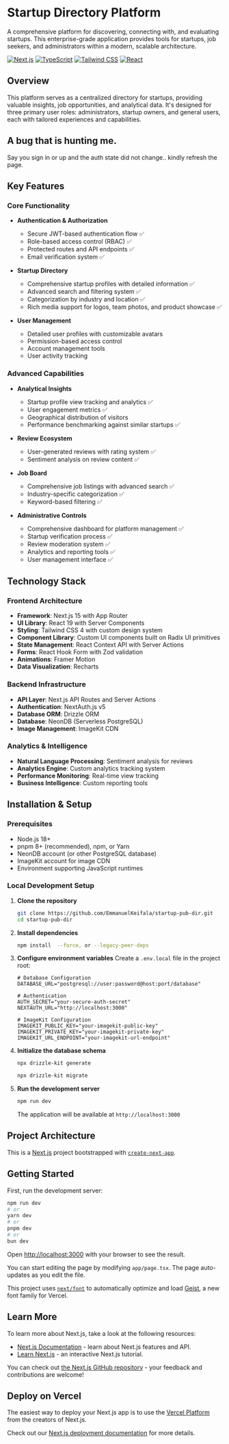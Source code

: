 # Startup Directory Platform

A comprehensive platform for discovering, connecting with, and evaluating startups. This enterprise-grade application provides tools for startups, job seekers, and administrators within a modern, scalable architecture.

[![Next.js](https://img.shields.io/badge/Next.js-15-black?style=flat&logo=next.js)](https://nextjs.org/)
[![TypeScript](https://img.shields.io/badge/TypeScript-5-blue?style=flat&logo=typescript)](https://www.typescriptlang.org/)
[![Tailwind CSS](https://img.shields.io/badge/Tailwind-4-38B2AC?style=flat&logo=tailwind-css)](https://tailwindcss.com/)
[![React](https://img.shields.io/badge/React-19-61DAFB?style=flat&logo=react)](https://react.dev/)

## Overview

This platform serves as a centralized directory for startups, providing valuable insights, job opportunities, and analytical data. It's designed for three primary user roles: administrators, startup owners, and general users, each with tailored experiences and capabilities.

## A bug that is hunting me.
 Say you sign in or up and the auth state did not change.. kindly refresh the page.
 
## Key Features

### Core Functionality

- **Authentication & Authorization**

  - Secure JWT-based authentication flow ✅
  - Role-based access control (RBAC) ✅
  - Protected routes and API endpoints ✅
  - Email verification system ✅

- **Startup Directory**

  - Comprehensive startup profiles with detailed information ✅
  - Advanced search and filtering system ✅
  - Categorization by industry and location ✅
  - Rich media support for logos, team photos, and product showcase ✅

- **User Management**
  - Detailed user profiles with customizable avatars
  - Permission-based access control
  - Account management tools
  - User activity tracking

### Advanced Capabilities

- **Analytical Insights**

  - Startup profile view tracking and analytics ✅
  - User engagement metrics ✅
  - Geographical distribution of visitors
  - Performance benchmarking against similar startups ✅

- **Review Ecosystem**

  - User-generated reviews with rating system ✅
  - Sentiment analysis on review content ✅

- **Job Board**

  - Comprehensive job listings with advanced search ✅
  - Industry-specific categorization ✅
  - Keyword-based filtering ✅

- **Administrative Controls**
  - Comprehensive dashboard for platform management ✅
  - Startup verification process ✅
  - Review moderation system ✅
  - Analytics and reporting tools ✅
  - User management interface ✅

## Technology Stack

### Frontend Architecture

- **Framework**: Next.js 15 with App Router
- **UI Library**: React 19 with Server Components
- **Styling**: Tailwind CSS 4 with custom design system
- **Component Library**: Custom UI components built on Radix UI primitives
- **State Management**: React Context API with Server Actions
- **Forms**: React Hook Form with Zod validation
- **Animations**: Framer Motion
- **Data Visualization**: Recharts

### Backend Infrastructure

- **API Layer**: Next.js API Routes and Server Actions
- **Authentication**: NextAuth.js v5
- **Database ORM**: Drizzle ORM
- **Database**: NeonDB (Serverless PostgreSQL)
- **Image Management**: ImageKit CDN

### Analytics & Intelligence

- **Natural Language Processing**: Sentiment analysis for reviews
- **Analytics Engine**: Custom analytics tracking system
- **Performance Monitoring**: Real-time view tracking
- **Business Intelligence**: Custom reporting tools

## Installation & Setup

### Prerequisites

- Node.js 18+
- pnpm 8+ (recommended), npm, or Yarn
- NeonDB account (or other PostgreSQL database)
- ImageKit account for image CDN
- Environment supporting JavaScript runtimes

### Local Development Setup

1. **Clone the repository**

   ```bash
   git clone https://github.com/EmmanuelKeifala/startup-pub-dir.git
   cd startup-pub-dir
   ```

2. **Install dependencies**

   ```bash
   npm install  --force, or --legacy-peer-deps
   ```

3. **Configure environment variables**
   Create a `.env.local` file in the project root:

   ```
   # Database Configuration
   DATABASE_URL="postgresql://user:password@host:port/database"

   # Authentication
   AUTH_SECRET="your-secure-auth-secret"
   NEXTAUTH_URL="http://localhost:3000"

   # ImageKit Configuration
   IMAGEKIT_PUBLIC_KEY="your-imagekit-public-key"
   IMAGEKIT_PRIVATE_KEY="your-imagekit-private-key"
   IMAGEKIT_URL_ENDPOINT="your-imagekit-url-endpoint"
   ```

4. **Initialize the database schema**

   ```bash
   npx drizzle-kit generate
   ```
   ```bash
   npx drizzle-kit migrate
   ```

5. **Run the development server**
   ```bash
   npm run dev
   ```
   The application will be available at `http://localhost:3000`

## Project Architecture

This is a [Next.js](https://nextjs.org) project bootstrapped with [`create-next-app`](https://nextjs.org/docs/app/api-reference/cli/create-next-app).

## Getting Started

First, run the development server:

```bash
npm run dev
# or
yarn dev
# or
pnpm dev
# or
bun dev
```

Open [http://localhost:3000](http://localhost:3000) with your browser to see the result.

You can start editing the page by modifying `app/page.tsx`. The page auto-updates as you edit the file.

This project uses [`next/font`](https://nextjs.org/docs/app/building-your-application/optimizing/fonts) to automatically optimize and load [Geist](https://vercel.com/font), a new font family for Vercel.

## Learn More

To learn more about Next.js, take a look at the following resources:

- [Next.js Documentation](https://nextjs.org/docs) - learn about Next.js features and API.
- [Learn Next.js](https://nextjs.org/learn) - an interactive Next.js tutorial.

You can check out [the Next.js GitHub repository](https://github.com/vercel/next.js) - your feedback and contributions are welcome!

## Deploy on Vercel

The easiest way to deploy your Next.js app is to use the [Vercel Platform](https://vercel.com/new?utm_medium=default-template&filter=next.js&utm_source=create-next-app&utm_campaign=create-next-app-readme) from the creators of Next.js.

Check out our [Next.js deployment documentation](https://nextjs.org/docs/app/building-your-application/deploying) for more details.
